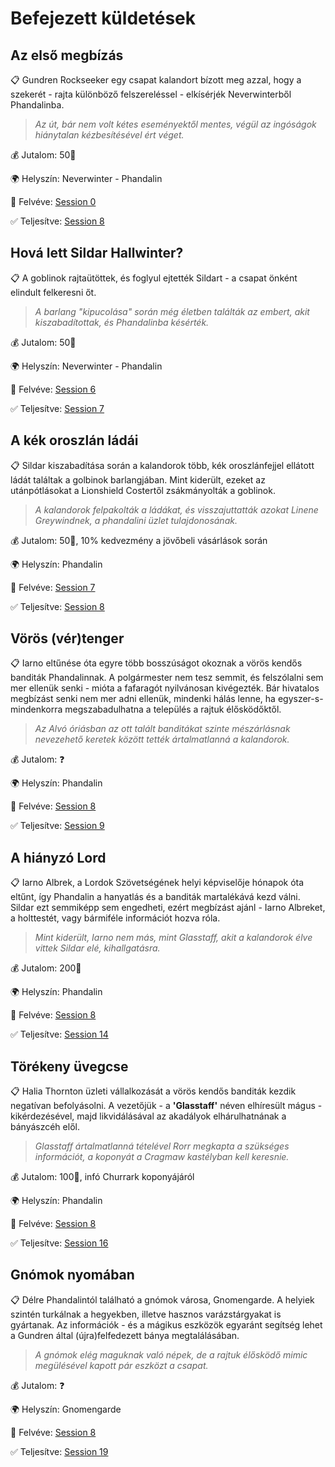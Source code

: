 # Befejezett küldetések

## Az első megbízás

📋 Gundren Rockseeker egy csapat kalandort bízott meg azzal, hogy a szekerét - rajta különböző felszereléssel - elkísérjék Neverwinterből Phandalinba. 

> *Az út, bár nem volt kétes eseményektől mentes, végül az ingóságok hiánytalan kézbesítésével ért véget.*

💰 Jutalom: 50🥇

🌍 Helyszín: Neverwinter - Phandalin

🤝 Felvéve: [Session 0](./session-0.md)

✅ Teljesítve: [Session 8](./session-8.md)

## Hová lett Sildar Hallwinter?

📋 A goblinok rajtaütöttek, és foglyul ejtették Sildart - a csapat önként elindult felkeresni őt. 

> *A barlang *"kipucolása"* során még életben találták az embert, akit kiszabadítottak, és Phandalinba késérték.*

💰 Jutalom: 50🥇

🌍 Helyszín: Neverwinter - Phandalin

🤝 Felvéve: [Session 6](./session-6.md)

✅ Teljesítve: [Session 7](./session-7.md)

## A kék oroszlán ládái

📋 Sildar kiszabadítása során a kalandorok több, kék oroszlánfejjel ellátott ládát találtak a golbinok barlangjában. Mint kiderült, ezeket az utánpótlásokat a Lionshield Costertől zsákmányolták a goblinok. 

> *A kalandorok felpakolták a ládákat, és visszajuttatták azokat Linene Greywindnek, a phandalini üzlet tulajdonosának.*

💰 Jutalom: 50🥇, 10% kedvezmény a jövőbeli vásárlások során

🌍 Helyszín: Phandalin

🤝 Felvéve: [Session 7](./session-7.md)

✅ Teljesítve: [Session 8](./session-8.md)

## Vörös (vér)tenger

📋 Iarno eltűnése óta egyre több bosszúságot okoznak a vörös kendős banditák Phandalinnak. A polgármester nem tesz semmit, és felszólalni sem mer ellenük senki - mióta a fafaragót nyilvánosan kivégezték. Bár hivatalos megbízást senki nem mer adni ellenük, mindenki hálás lenne, ha egyszer-s-mindenkorra megszabadulhatna a település a rajtuk élősködőktől.

> *Az Alvó óriásban az ott talált banditákat szinte mészárlásnak nevezehető keretek között tették ártalmatlanná a kalandorok.*

💰 Jutalom: ❓

🌍 Helyszín: Phandalin

🤝 Felvéve: [Session 8](./session-8.md)

✅ Teljesítve: [Session 9](./session-9.md)

## A hiányzó Lord

📋 Iarno Albrek, a Lordok Szövetségének helyi képviselője hónapok óta eltűnt, így Phandalin a hanyatlás és a banditák martalékává kezd válni. Sildar ezt semmiképp sem engedheti, ezért megbízást ajánl - Iarno Albreket, a holttestét, vagy bármiféle információt hozva róla. 

> *Mint kiderült, Iarno nem más, mint Glasstaff, akit a kalandorok élve vittek Sildar elé, kihallgatásra.*

💰 Jutalom: 200🥇

🌍 Helyszín: Phandalin

🤝 Felvéve: [Session 8](./session-8.md)

✅ Teljesítve: [Session 14](./session-14.md)

## Törékeny üvegcse

📋 Halia Thornton üzleti vállalkozását a vörös kendős banditák kezdik negatívan befolyásolni. A vezetőjük - a **'Glasstaff'** néven elhíresült mágus - kikérdezésével, majd likvidálásával az akadályok elhárulhatnának a bányászcéh elől.

> *Glasstaff ártalmatlanná tételével Rorr megkapta a szükséges információt, a koponyát a Cragmaw kastélyban kell keresnie.*

💰 Jutalom: 100🥇, infó Churrark koponyájáról

🌍 Helyszín: Phandalin

🤝 Felvéve: [Session 8](./session-8.md)

✅ Teljesítve: [Session 16](./session-16.md)

## Gnómok nyomában

📋 Délre Phandalintól található a gnómok városa, Gnomengarde. A helyiek szintén turkálnak a hegyekben, illetve hasznos varázstárgyakat is gyártanak. Az információk - és a mágikus eszközök egyaránt segítség lehet a Gundren által (újra)felfedezett bánya megtalálásában.

> *A gnómok elég maguknak való népek, de a rajtuk élősködő mimic megülésével kapott pár eszközt a csapat.*

💰 Jutalom: ❓

🌍 Helyszín: Gnomengarde

🤝 Felvéve: [Session 8](./session-8.md)

✅ Teljesítve: [Session 19](./session-19.md)
